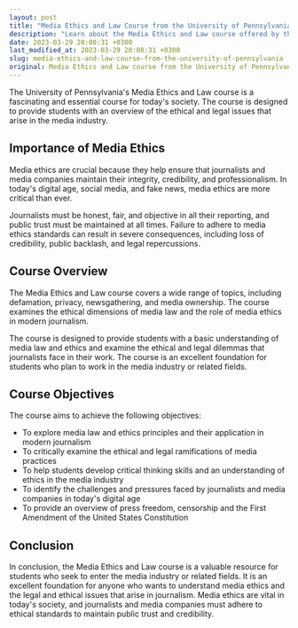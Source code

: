 ```yaml
---
layout: post
title: "Media Ethics and Law Course from the University of Pennsylvania"
description: "Learn about the Media Ethics and Law course offered by the University of Pennsylvania and the importance of media ethics in today's society."
date: 2023-03-29 20:00:31 +0300
last_modified_at: 2023-03-29 20:00:31 +0300
slug: media-ethics-and-law-course-from-the-university-of-pennsylvania
original: Media Ethics and Law course from the University of Pennsylvania
---
```


The University of Pennsylvania's Media Ethics and Law course is a fascinating and essential course for today's society. The course is designed to provide students with an overview of the ethical and legal issues that arise in the media industry.

## Importance of Media Ethics

Media ethics are crucial because they help ensure that journalists and media companies maintain their integrity, credibility, and professionalism. In today's digital age, social media, and fake news, media ethics are more critical than ever. 

Journalists must be honest, fair, and objective in all their reporting, and public trust must be maintained at all times. Failure to adhere to media ethics standards can result in severe consequences, including loss of credibility, public backlash, and legal repercussions.

## Course Overview

The Media Ethics and Law course covers a wide range of topics, including defamation, privacy, newsgathering, and media ownership. The course examines the ethical dimensions of media law and the role of media ethics in modern journalism.

The course is designed to provide students with a basic understanding of media law and ethics and examine the ethical and legal dilemmas that journalists face in their work. The course is an excellent foundation for students who plan to work in the media industry or related fields.

## Course Objectives

The course aims to achieve the following objectives:

- To explore media law and ethics principles and their application in modern journalism
- To critically examine the ethical and legal ramifications of media practices
- To help students develop critical thinking skills and an understanding of ethics in the media industry
- To identify the challenges and pressures faced by journalists and media companies in today's digital age
- To provide an overview of press freedom, censorship and the First Amendment of the United States Constitution

## Conclusion

In conclusion, the Media Ethics and Law course is a valuable resource for students who seek to enter the media industry or related fields. It is an excellent foundation for anyone who wants to understand media ethics and the legal and ethical issues that arise in journalism. Media ethics are vital in today's society, and journalists and media companies must adhere to ethical standards to maintain public trust and credibility.